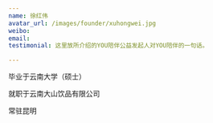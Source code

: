 ```yaml
---
name: 徐红伟
avatar_url: /images/founder/xuhongwei.jpg
weibo:
email:
testimonial: 这里放所介绍的YOU陪伴公益发起人对YOU陪伴的一句话。

---
```


  毕业于云南大学（硕士）

  就职于云南大山饮品有限公司

  常驻昆明

